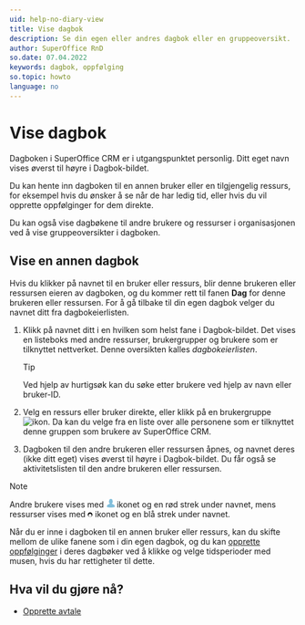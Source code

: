 ```yaml
---
uid: help-no-diary-view
title: Vise dagbok
description: Se din egen eller andres dagbok eller en gruppeoversikt.
author: SuperOffice RnD
so.date: 07.04.2022
keywords: dagbok, oppfølging
so.topic: howto
language: no
---
```


# Vise dagbok

Dagboken i SuperOffice CRM er i utgangspunktet personlig. Ditt eget navn vises øverst til høyre i Dagbok-bildet.

Du kan hente inn dagboken til en annen bruker eller en tilgjengelig ressurs, for eksempel hvis du ønsker å se når de har ledig tid, eller hvis du vil opprette oppfølginger for dem direkte.

Du kan også vise dagbøkene til andre brukere og ressurser i organisasjonen ved å vise gruppeoversikter i dagboken.

## Vise en annen dagbok

Hvis du klikker på navnet til en bruker eller ressurs, blir denne brukeren eller ressursen eieren av dagboken, og du kommer rett til fanen **Dag** for denne brukeren eller ressursen. For å gå tilbake til din egen dagbok velger du navnet ditt fra dagbokeierlisten.

1. Klikk på navnet ditt i en hvilken som helst fane i Dagbok-bildet. Det vises en listeboks med andre ressurser, brukergrupper og brukere som er tilknyttet nettverket. Denne oversikten kalles *dagbokeierlisten*.

    > [!TIP]
    > Ved hjelp av hurtigsøk kan du søke etter brukere ved hjelp av navn eller bruker-ID.

2. Velg en ressurs eller bruker direkte, eller klikk på en brukergruppe ![ikon][img1]. Da kan du velge fra en liste over alle personene som er tilknyttet denne gruppen som brukere av SuperOffice CRM.

3. Dagboken til den andre brukeren eller ressursen åpnes, og navnet deres (ikke ditt eget) vises øverst til høyre i Dagbok-bildet. Du får også se aktivitetslisten til den andre brukeren eller ressursen.

> [!NOTE]
> Andre brukere vises med ![ikon][img2] ikonet og en rød strek under navnet, mens ressurser vises med ![ikon][img3] ikonet og en blå strek under navnet.

Når du er inne i dagboken til en annen bruker eller ressurs, kan du skifte mellom de ulike fanene som i din egen dagbok, og du kan [opprette oppfølginger][2] i deres dagbøker ved å klikke og velge tidsperioder med musen, hvis du har rettigheter til dette.

## Hva vil du gjøre nå?

* [Opprette avtale][2]

<!-- Referenced links -->
[2]: create-follow-up.md

<!-- Referenced images -->
[img1]: ../../../../common/icons/menu-arrow.png
[img2]: ../../../media/icons/diary-owner-person.png
[img3]: ../../../media/icons/diary-owner-resource.png
